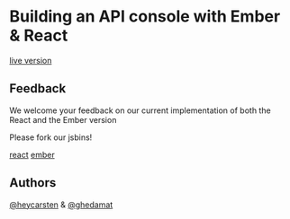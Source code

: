 # Building an API console with Ember & React

[live version](https://unspace.github.io/ember-can-react)

## Feedback

We welcome your feedback on our current implementation of both the React and the Ember version

Please fork our jsbins!

[react](http://emberjs.jsbin.com/temuxi/latest/edit?html,js,output)
[ember](http://emberjs.jsbin.com/hiqini/latest/edit?html,js,output)

## Authors
[@heycarsten](http://twitter.com/heycarsten) & [@ghedamat](http://twitter.com/ghedamat)

